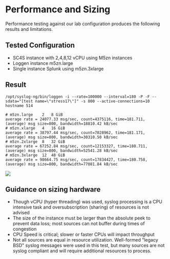 # Performance and Sizing
Performance testing against our lab configuration produces the following results and limitations. 

## Tested Configuration

* SC4S instance with 2,4,8,12 vCPU using M5zn instances
* Loggen instance m5zn.large
* Single instance Splunk using m5zn.3xlarge

## Result  

```
/opt/syslog-ng/bin/loggen -i --rate=100000 --interval=180 -P -F --sdata="[test name=\"stress17\"]" -s 800 --active-connections=10 hostname 514

# m5zn.large	2	8 GiB
average rate = 24077.33 msg/sec, count=4375116, time=181.711, (average) msg size=800, bandwidth=18810.42 kB/sec
# m5zn.xlarge	4	16 GiB
average rate = 38797.44 msg/sec, count=7028962, time=181.171, (average) msg size=800, bandwidth=30310.50 kB/sec
# m5zn.2xlarge	8	32 GiB
average rate = 67252.84 msg/sec, count=12153327, time=180.711, (average) msg size=800, bandwidth=52541.28 kB/sec
# m5zn.3xlarge	12	48 GiB
average rate = 98664.75 msg/sec, count=17834427, time=180.758, (average) msg size=800, bandwidth=77081.84 kB/sec
```

![](throughput.png)

## Guidance on sizing hardware

* Though vCPU (hyper threading) was used, syslog processing is a CPU intensive task and oversubscription (sharing) of resources is not advised
* The size of the instance must be larger than the absolute peek to prevent data loss; most sources can not buffer during times of congestion
* CPU Speed is critical; slower or faster CPUs will impact throughput
* Not all sources are equal in resource utilization. Well-formed "legacy BSD" syslog messages were used in this test, but many sources are not syslog compliant and will require additional resources to process.

